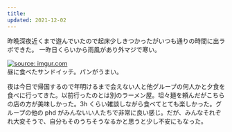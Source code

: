```yaml
---
title: 
updated: 2021-12-02
---
```


昨晩深夜近くまで遊んでいたので起床少しきつかったがいつも通りの時間に出ラボできた。
一昨日くらいから雨風があり外マジで寒い。

<a href="https://imgur.com/DSMc7yx"><img src="https://i.imgur.com/DSMc7yx.png" title="source: imgur.com" /></a>  
昼に食べたサンドイッチ。パンがうまい。

夜は今日で帰国するので年明けるまで会えない人と他グループの何人かと夕食を食べに行ってきた。以前行ったのとは別のラーメン屋。坦々麺を頼んだがこちらの店の方が美味しかった。3h くらい雑談しながら食べてとても楽しかった。グループの他の phd がみんないい人たちで非常に良い感じ。だが、みんなそれぞれ大変そうで、自分もそのうちそうなるかと思うと少し不安にもなった。
